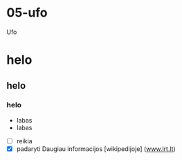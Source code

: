 # 05-ufo
Ufo
# helo
## helo
### helo
- labas
- labas
- [ ] reikia
- [x] padaryti
Daugiau informacijos [wikipedijoje] (www.lrt.lt)
